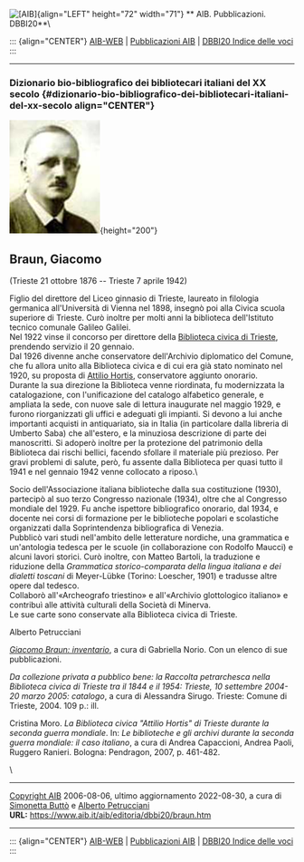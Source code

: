 ![\[AIB\]](/aib/wi/aibv72.gif){align="LEFT" height="72" width="71"}
** AIB. Pubblicazioni. DBBI20**\

::: {align="CENTER"}
[AIB-WEB](/) \| [Pubblicazioni AIB](/pubblicazioni/) \| [DBBI20 Indice
delle voci](dbbi20.htm)
:::

------------------------------------------------------------------------

### Dizionario bio-bibliografico dei bibliotecari italiani del XX secolo {#dizionario-bio-bibliografico-dei-bibliotecari-italiani-del-xx-secolo align="CENTER"}

![\[Ritratto\]](braun.jpg){height="200"}

## Braun, Giacomo

(Trieste 21 ottobre 1876 -- Trieste 7 aprile 1942)

Figlio del direttore del Liceo ginnasio di Trieste, laureato in
filologia germanica all\'Università di Vienna nel 1898, insegnò poi alla
Civica scuola superiore di Trieste. Curò inoltre per molti anni la
biblioteca dell\'Istituto tecnico comunale Galileo Galilei.\
Nel 1922 vinse il concorso per direttore della [Biblioteca civica di
Trieste](/aib/stor/teche/ts-civ.htm), prendendo servizio il 20 gennaio.\
Dal 1926 divenne anche conservatore dell\'Archivio diplomatico del
Comune, che fu allora unito alla Biblioteca civica e di cui era già
stato nominato nel 1920, su proposta di [Attilio Hortis](hortis.htm),
conservatore aggiunto onorario.\
Durante la sua direzione la Biblioteca venne riordinata, fu modernizzata
la catalogazione, con l\'unificazione del catalogo alfabetico generale,
e ampliata la sede, con nuove sale di lettura inaugurate nel maggio
1929, e furono riorganizzati gli uffici e adeguati gli impianti. Si
devono a lui anche importanti acquisti in antiquariato, sia in Italia
(in particolare dalla libreria di Umberto Saba) che all\'estero, e la
minuziosa descrizione di parte dei manoscritti. Si adoperò inoltre per
la protezione del patrimonio della Biblioteca dai rischi bellici,
facendo sfollare il materiale più prezioso. Per gravi problemi di
salute, però, fu assente dalla Biblioteca per quasi tutto il 1941 e nel
gennaio 1942 venne collocato a riposo.\

Socio dell\'Associazione italiana biblioteche dalla sua costituzione
(1930), partecipò al suo terzo Congresso nazionale (1934), oltre che al
Congresso mondiale del 1929. Fu anche ispettore bibliografico onorario,
dal 1934, e docente nei corsi di formazione per le biblioteche popolari
e scolastiche organizzati dalla Soprintendenza bibliografica di
Venezia.\
Pubblicò vari studi nell\'ambito delle letterature nordiche, una
grammatica e un\'antologia tedesca per le scuole (in collaborazione con
Rodolfo Maucci) e alcuni lavori storici. Curò inoltre, con Matteo
Bartoli, la traduzione e riduzione della *Grammatica storico-comparata
della lingua italiana e dei dialetti toscani* di Meyer-Lübke (Torino:
Loescher, 1901) e tradusse altre opere dal tedesco.\
Collaborò all\'«Archeografo triestino» e all\'«Archivio glottologico
italiano» e contribuì alle attività culturali della Società di Minerva.\
Le sue carte sono conservate alla Biblioteca civica di Trieste.

Alberto Petrucciani

*[Giacomo Braun:
inventario](https://www.yumpu.com/it/document/view/9242285/giacomo-braun-a-cura-di-gabriella-norio-rete-civica-di-trieste)*,
a cura di Gabriella Norio. Con un elenco di sue pubblicazioni.

*Da collezione privata a pubblico bene: la Raccolta petrarchesca nella
Biblioteca civica di Trieste tra il 1844 e il 1954: Trieste, 10
settembre 2004-20 marzo 2005: catalogo*, a cura di Alessandra Sirugo.
Trieste: Comune di Trieste, 2004. 109 p.: ill.

Cristina Moro. *La Biblioteca civica \"Attilio Hortis\" di Trieste
durante la seconda guerra mondiale*. In: *Le biblioteche e gli archivi
durante la seconda guerra mondiale: il caso italiano*, a cura di Andrea
Capaccioni, Andrea Paoli, Ruggero Ranieri. Bologna: Pendragon, 2007, p.
461-482.

\

------------------------------------------------------------------------

[Copyright AIB](/su-questo-sito/dichiarazione-di-copyright-aib-web/)
2006-08-06, ultimo aggiornamento 2022-08-30, a cura di [Simonetta
Buttò](/aib/redazione3.htm) e [Alberto
Petrucciani](/su-questo-sito/redazione-aib-web/)\
**URL:** https://www.aib.it/aib/editoria/dbbi20/braun.htm

------------------------------------------------------------------------

::: {align="CENTER"}
[AIB-WEB](/) \| [Pubblicazioni AIB](/pubblicazioni/) \| [DBBI20 Indice
delle voci](dbbi20.htm)
:::
